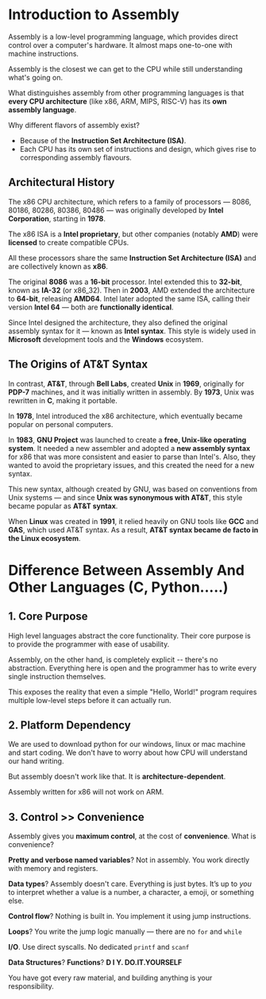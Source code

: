 # Introduction to Assembly

Assembly is a low-level programming language, which provides direct control over a computer's hardware. It almost maps one-to-one with machine instructions.

Assembly is the closest we can get to the CPU while still understanding what's going on.

What distinguishes assembly from other programming languages is that **every CPU architecture** (like x86, ARM, MIPS, RISC-V) has its **own assembly language**.

Why different flavors of assembly exist?
  - Because of the **Instruction Set Architecture (ISA)**.
  - Each CPU has its own set of instructions and design, which gives rise to corresponding assembly flavours.

## Architectural History

The x86 CPU architecture, which refers to a family of processors — 8086, 80186, 80286, 80386, 80486 —  was originally developed by **Intel Corporation**, starting in **1978**.

The x86 ISA is a **Intel proprietary**, but other companies (notably **AMD**) were **licensed** to create compatible CPUs.

All these processors share the same **Instruction Set Architecture (ISA)** and are collectively known as **x86**.

The original **8086** was a **16-bit** processor. Intel extended this to **32-bit**, known as **IA-32** (or x86_32). Then in **2003**, AMD extended the architecture to **64-bit**, releasing **AMD64**. Intel later adopted the same ISA, calling their version **Intel 64** — both are **functionally identical**.

Since Intel designed the architecture, they also defined the original assembly syntax for it — known as **Intel syntax**. This style is widely used in **Microsoft** development tools and the **Windows** ecosystem.

## The Origins of AT&T Syntax

In contrast, **AT&T**, through **Bell Labs**, created **Unix** in **1969**, originally for **PDP-7** machines, and it was initially written in assembly. By **1973**, Unix was rewritten in **C**, making it portable.

In **1978**, Intel introduced the x86 architecture, which eventually became popular on personal computers.

In **1983**, **GNU Project** was launched to create a **free, Unix-like operating system**. It needed a new assembler and adopted a **new assembly syntax** for x86 that was more consistent and easier to parse than Intel's. Also, they wanted to avoid the proprietary issues, and this created the need for a new syntax.

This new syntax, although created by GNU, was based on conventions from Unix systems — and since **Unix was synonymous with AT&T**, this style became popular as **AT&T syntax**.

When **Linux** was created in **1991**, it relied heavily on GNU tools like **GCC** and **GAS**, which used AT&T syntax. As a result, **AT&T syntax became de facto in the Linux ecosystem**.

# Difference Between Assembly And Other Languages (C, Python.....)

## 1. Core Purpose

High level languages abstract the core functionality. Their core purpose is to provide the programmer with ease of usability. 

Assembly, on the other hand, is completely explicit -- there's no abstraction. Everything here is open and the programmer has to write every single instruction themselves.

This exposes the reality that even a simple "Hello, World!" program requires multiple low-level steps before it can actually run.

## 2. Platform Dependency

We are used to download python for our windows, linux or mac machine and start coding. We don't have to worry about how CPU will understand our hand writing. 

But assembly doesn't work like that. It is **architecture-dependent**.

Assembly written for x86 will not work on ARM.

## 3. Control >> Convenience

Assembly gives you **maximum control**, at the cost of **convenience**. What is convenience?

**Pretty and verbose named variables**? Not in assembly. You work directly with memory and registers.

**Data types**? Assembly doesn't care. Everything is just bytes. It’s up to *you* to interpret whether a value is a number, a character, a emoji, or something else.

**Control flow**? Nothing is built in. You implement it using jump instructions.

**Loops**? You write the jump logic manually — there are no `for` and `while`

**I/O**. Use direct syscalls. No dedicated `printf` and `scanf`

**Data Structures**? **Functions**? **D I Y. DO.IT.YOURSELF**

You have got every raw material, and building anything is your responsibility.
